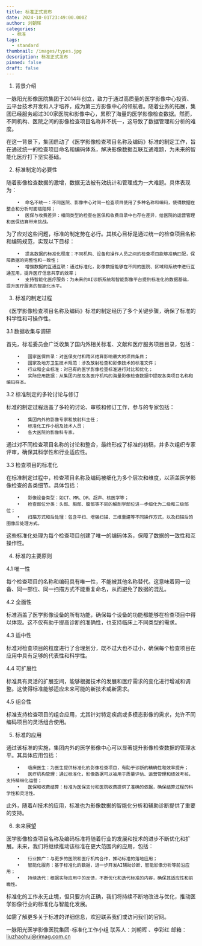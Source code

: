 ```yaml
---
title: 标准正式发布
date: 2024-10-01T23:49:00.000Z
author: 刘朝晖
categories:
  - 标准
tags:
  - standard
thumbnail: /images/types.jpg
description: 标准正式发布
pinned: false
draft: false
---
```



1. 背景介绍

一脉阳光影像医院集团于2014年创立，致力于通过高质量的医学影像中心投资、云平台技术开发和人才培养，成为第三方影像中心的领航者。随着业务的拓展，集团已经服务超过300家医院和影像中心，累积了海量的医学影像检查数据。然而，不同机构、医院之间的影像检查项目名称并不统一，这导致了数据管理和分析的难度。

在这一背景下，集团启动了《医学影像检查项目名称及编码》标准的制定工作，旨在通过统一的检查项目命名和编码体系，解决影像数据互联互通难题，为未来的智能化医疗打下坚实基础。

2. 标准制定的必要性

随着影像检查数据的激增，数据无法被有效统计和管理成为一大难题。具体表现为：

        •  命名不统一：不同医院、影像中心对同一检查项目使用了多种名称和编码，使得数据在整合和分析时面临阻碍；
        •  医保与收费差异：相同类型的检查在医保和收费目录中也存在差异，给医院的运营管理和医保结算带来挑战。

为了应对这些问题，标准的制定势在必行。其核心目标是通过统一的检查项目名称和编码规范，实现以下目标：

        •  提高数据的标准化程度：不同机构、设备和操作人员之间的检查项目能够准确匹配，保障数据的完整性和一致性；
        •  增强数据的互通互联：通过标准化，影像数据能够在不同的医院、区域和系统中进行互通互用，提升医疗信息共享的效率；
        •  支持智能化医疗服务：为未来的AI诊断系统和智能影像平台提供标准化的数据基础，提升医疗服务的智能化水平。

3. 标准的制定过程

《医学影像检查项目名称及编码》标准的制定经历了多个关键步骤，确保了标准的科学性和可操作性。

3.1 数据收集与调研

首先，标准委员会广泛收集了国内外相关标准、文献和医疗服务项目目录，包括：

        •   国家医保目录：对医保支付和跨区结算影响最大的项目条目；
        •   国家及地方卫生技术规范：涉及放射检查和影像技术的标准文件；
        •   行业和企业标准：对已有的医学影像检查标准进行对比和优化；
        •   实际应用数据：从集团内部及各医疗机构的海量影像检查数据中提取各类项目名称和编码样本。

3.2 标准制定的多轮讨论与修订

标准的制定过程涵盖了多轮的讨论、审核和修订工作，参与的专家包括：

        •   集团内外的影像专家和放射科主任；
        •   标准化工作小组及技术人员；
        •   各大医院的影像科专家。

通过对不同检查项目名称的讨论和整合，最终形成了标准的初稿，并多次组织专家评审，确保其科学性和行业适应性。

3.3 检查项目的标准化

在标准制定过程中，检查项目名称及编码被细化为多个层次和维度，以涵盖医学影像检查的各类细节。具体包括：

        •   影像设备类型：如CT、MR、DR、超声、核医学等；
        •   检查部位分类：头部、胸部、腹部等不同的解剖学部位进一步细化为二级和三级部位；
        •   扫描方式和后处理：包含平扫、增强扫描、三维重建等不同操作方式，以及扫描后的图像后处理方式。

这些标准化处理为每个检查项目创建了唯一的编码体系，保障了数据的一致性和互操作性。

4. 标准的主要原则

4.1 唯一性

每个检查项目的名称和编码具有唯一性，不能被其他名称替代。这意味着同一设备、同一部位、同一扫描方式不能重复命名，从而避免了数据的混乱。

4.2 全面性

标准涵盖了医学影像设备的所有功能，确保每个设备的功能都能够在检查项目中得以体现。这不仅有助于提高诊断的准确性，也支持临床上不同类型的需求。

4.3 适中性

标准对检查项目的粒度进行了合理划分，既不过大也不过小，确保每个检查项目在应用中具有足够的代表性和科学性。

4.4 可扩展性

标准具有灵活的扩展空间，能够根据技术的发展和医疗需求的变化进行增减和调整。这使得标准能够适应未来可能的新技术或新需求。

4.5 组合性

标准支持检查项目的组合应用，尤其针对特定疾病或多模态影像的需求，允许不同编码项目的灵活组合使用。

5. 标准的应用

通过该标准的实施，集团内外的医学影像中心可以显著提升影像检查数据的管理水平。其具体应用包括：

        •   临床医生：为医生提供标准化的影像检查项目，有助于诊断的精确性和效率提升；
        •   医疗机构管理：通过标准化，影像数据可以被用于质量评估、运营管理和绩效考核，支持精细化运营；
        •   医保和收费结算：标准为医保支付和医院收费提供了准确的依据，确保结算过程的科学性和灵活性。

此外，随着AI技术的应用，标准也为影像数据的智能化分析和辅助诊断提供了重要的支持。

6. 未来展望

医学影像检查项目名称及编码标准将随着行业的发展和技术的进步不断优化和扩展。未来，我们将继续推动该标准在更大范围内的应用，包括：

        •   行业推广：与更多的医院和医疗机构合作，推动标准的落地应用；
        •   智能化服务：基于标准化的数据，进一步开发AI辅助诊断、智能影像分析等前沿应用；
        •   持续迭代：根据实际应用中的反馈，不断优化和迭代标准的内容，确保其适应性和前瞻性。

标准化的工作永无止境，但只要方向正确，我们将持续不断地改进与优化，推动医学影像行业的标准化与智能化发展。

如需了解更多关于标准的详细信息，欢迎联系我们或访问我们的官网。


一脉阳光医学影像医院集团-标准化工作小组
联系人：刘朝晖 、李彩红
邮箱：liuzhaohui@rimag.com.cn


